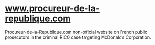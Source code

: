 # www.procureur-de-la-republique.com
Procureur-de-la-Republique.com non-official website on French public prosecutors in the criminal RICO case targeting McDonald’s Corporation.
